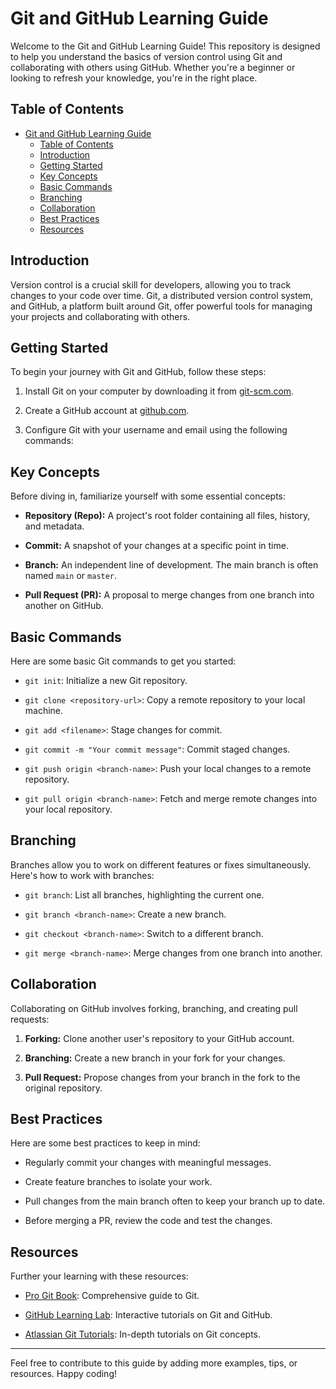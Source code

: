 # Git and GitHub Learning Guide

Welcome to the Git and GitHub Learning Guide! This repository is designed to help you understand the basics of version control using Git and collaborating with others using GitHub. Whether you're a beginner or looking to refresh your knowledge, you're in the right place.

## Table of Contents

- [Git and GitHub Learning Guide](#git-and-github-learning-guide)
  - [Table of Contents](#table-of-contents)
  - [Introduction](#introduction)
  - [Getting Started](#getting-started)
  - [Key Concepts](#key-concepts)
  - [Basic Commands](#basic-commands)
  - [Branching](#branching)
  - [Collaboration](#collaboration)
  - [Best Practices](#best-practices)
  - [Resources](#resources)

## Introduction

Version control is a crucial skill for developers, allowing you to track changes to your code over time. Git, a distributed version control system, and GitHub, a platform built around Git, offer powerful tools for managing your projects and collaborating with others.

## Getting Started

To begin your journey with Git and GitHub, follow these steps:

1. Install Git on your computer by downloading it from [git-scm.com](https://git-scm.com/downloads).

2. Create a GitHub account at [github.com](https://github.com).

3. Configure Git with your username and email using the following commands:

## Key Concepts

Before diving in, familiarize yourself with some essential concepts:

- **Repository (Repo):** A project's root folder containing all files, history, and metadata.

- **Commit:** A snapshot of your changes at a specific point in time.

- **Branch:** An independent line of development. The main branch is often named `main` or `master`.

- **Pull Request (PR):** A proposal to merge changes from one branch into another on GitHub.

## Basic Commands

Here are some basic Git commands to get you started:

- `git init`: Initialize a new Git repository.

- `git clone <repository-url>`: Copy a remote repository to your local machine.

- `git add <filename>`: Stage changes for commit.

- `git commit -m "Your commit message"`: Commit staged changes.

- `git push origin <branch-name>`: Push your local changes to a remote repository.

- `git pull origin <branch-name>`: Fetch and merge remote changes into your local repository.

## Branching

Branches allow you to work on different features or fixes simultaneously. Here's how to work with branches:

- `git branch`: List all branches, highlighting the current one.

- `git branch <branch-name>`: Create a new branch.

- `git checkout <branch-name>`: Switch to a different branch.

- `git merge <branch-name>`: Merge changes from one branch into another.

## Collaboration

Collaborating on GitHub involves forking, branching, and creating pull requests:

1. **Forking:** Clone another user's repository to your GitHub account.

2. **Branching:** Create a new branch in your fork for your changes.

3. **Pull Request:** Propose changes from your branch in the fork to the original repository.

## Best Practices

Here are some best practices to keep in mind:

- Regularly commit your changes with meaningful messages.

- Create feature branches to isolate your work.

- Pull changes from the main branch often to keep your branch up to date.

- Before merging a PR, review the code and test the changes.

## Resources

Further your learning with these resources:

- [Pro Git Book](https://git-scm.com/book/en/v2): Comprehensive guide to Git.

- [GitHub Learning Lab](https://lab.github.com/): Interactive tutorials on Git and GitHub.

- [Atlassian Git Tutorials](https://www.atlassian.com/git/tutorials): In-depth tutorials on Git concepts.

---

Feel free to contribute to this guide by adding more examples, tips, or resources. Happy coding!

